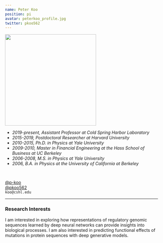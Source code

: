```yaml
---
name: Peter Koo
position: pi
avatar: peterkoo_profile.jpg
twitter: pkoo562
---
```


<img width="300" src="{{site.baseurl}}/images/people/{{page.avatar}}" data-action="zoom">
<br>

- _2019-present, Assistant Professor at Cold Spring Harbor Laboratory_ <br>
- _2015-2019, Postdoctoral Researcher at Harvard University_ <br>
- _2010-2015, Ph.D. in Physics at Yale University_ <br>
- _2009-2010, Master in Financial Engineering at the Hass School of Business at UC Berkeley_ <br>
- _2006-2008, M.S. in Physics at Yale University_ <br>
- _2006, B.A. in Physics at the University of California at Berkeley_ <br>
<br>

<a href="https://github.com/p-koo"><i class="fa fa-github"></i> @p-koo </a><br>
<a href="https://twitter.com/pkoo562"><i class="fa fa-twitter"></i> @pkoo562 </a><br>
<i class="fa fa-envelope-o"></i> `koo@cshl.edu`

<hr>

### Research Interests

I am interested in exploring how representations of regulatory genomic sequences learned by deep neural networks can provide insights into biological processes. I am also interested in predicting functional effects of mutations in protein sequences with deep generative models. 

<br>
<br>
<br>

&nbsp;
&nbsp;
&nbsp;
&nbsp;
&nbsp;
&nbsp;
&nbsp;
&nbsp;
&nbsp;
&nbsp;
&nbsp;
&nbsp;
&nbsp;
&nbsp;
&nbsp;
&nbsp;
&nbsp;
&nbsp;
&nbsp;
&nbsp;
&nbsp;
&nbsp;
&nbsp;
&nbsp;

